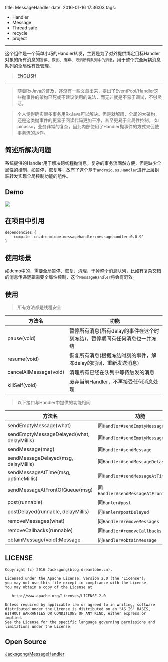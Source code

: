 title: MessageHandler
date: 2016-01-16 17:36:03
tags:
- Handler
- Message
- Thread safe
- recycle
- project

---

这个组件是一个简单小巧的Handler转发，主要是为了对外提供绑定目标Handler对象的所有消息的`暂停`、`恢复`、`废弃`、`取消所有队列中的消息`，用于整个完全解耦消息队列的全局性有效管理。

> [ENGLISH](https://github.com/Jacksgong/MessageHandler/blob/master/README.md)

---

> 随着RxJava的普及，逐渐有一些文章出来，提出了EventPool/Handler这些抛事件的架构已死或不建议使用的说法，而无非就是不易于调试，不够灵活。

> 个人觉得确实很多事务用RxJava可以解决。但是就解耦，全局的大架构，还是这类抛事件的更易于阅读代码更加干净，甚至更易于全局性控制。
如picasso，业务非常的复杂，因此内部使用了Handler抛事件的方式来促使事务流的运作。

<!-- more -->

## 简述所解决问题

系统提供的Handler用于解决跨线程抛消息，复杂的事务流固然方便，但是缺少全局性的控制，如暂停，恢复等，故有了这个基于`android.os.Handler`进行上层封装转发实现全局控制功能的组件。

## Demo

![][demo_gif]

## 在项目中引用

```
dependencies {
    compile 'cn.dreamtobe.messagehandler:messagehandler:0.0.9'
}
```


## 使用场景

如demo中的，需要全局暂停、恢复、清理、干掉整个消息队列，比如有复杂交错的消息传递逻辑需要全局性控制，这个`MessageHandler`将会有奇效。

## 使用

> 所有方法都是线程安全

| 方法名 | 功能 |
| --- | --- |
| pause(void) | 暂停所有消息(所有delay的事件在这个时刻冻结)，暂停期间有任何消息也一并冻结
| resume(void) | 恢复所有消息(根据冻结时刻的事件，解冻delay的时间，重新发送消息)
| cancelAllMessage(void) | 清理所有已经在队列中等待触发的消息
| killSelf(void) | 废弃当前Handler，不再接受任何消息处理


> 以下接口与Handler中提供的功能相同

| 方法名 | 功能 |
| --- | --- |
| sendEmptyMessage(what) | 同`Handler#sendEmptyMessage`
| sendEmptyMessageDelayed(what, delayMillis) | 同`Handler#sendEmptyMessageDelayed`
| sendMessage(msg) | 同`Handler#sendMessage`
| sendMessageDelayed(msg, delayMillis) | 同`Handler#sendMessageDelayed`
| sendMessageAtTime(msg, uptimeMillis) | 同`Handler#sendMessageAtTime`
| sendMessageAtFrontOfQueue(msg) | 同`Handler#sendMessageAtFrontOfQueue`
| post(runnable) | 同`Hanler#post`
| postDelayed(runnable, delayMillis) | 同`Hanler#postDelayed`
| removeMessages(what) | 同`Handler#removeMessages`
| removeCallbacks(runnable) | 同`Handler#removeCallbacks`
| obtainMessage(void):Message | 同`Handler#obtainMessage`

## LICENSE

```
Copyright (c) 2016 Jacksgong(blog.dreamtobe.cn).

Licensed under the Apache License, Version 2.0 (the "License");
you may not use this file except in compliance with the License.
You may obtain a copy of the License at

   http://www.apache.org/licenses/LICENSE-2.0

Unless required by applicable law or agreed to in writing, software
distributed under the License is distributed on an "AS IS" BASIS,
WITHOUT WARRANTIES OR CONDITIONS OF ANY KIND, either express or implied.
See the License for the specific language governing permissions and
limitations under the License.
```

## Open Source

[Jacksgong/MessageHandler](https://github.com/Jacksgong/MessageHandler)

[license_2_svg]: https://img.shields.io/hexpm/l/plug.svg
[bintray_svg]: https://api.bintray.com/packages/jacksgong/maven/MessageHandler/images/download.svg
[bintray_url]: https://bintray.com/jacksgong/maven/MessageHandler/_latestVersion
[demo_gif]: https://github.com/Jacksgong/MessageHandler/raw/master/art/demo.gif
